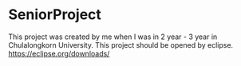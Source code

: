 # SeniorProject
This project was created by me when I was in 2 year - 3 year in Chulalongkorn University.
This project should be opened by eclipse. https://eclipse.org/downloads/
